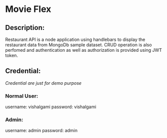 # Movie Flex

## Description: 

Restaurant API is a node application using handlebars to display the restaurant data from MongoDb sample dataset. CRUD operation is also perfomed and authentication as well as authorization is provided using JWT token.

## Credential:

*Credential are just for demo purpose*

### Normal User:

username: vishalgami
password: vishalgami

### Admin:

username: admin
password: admin